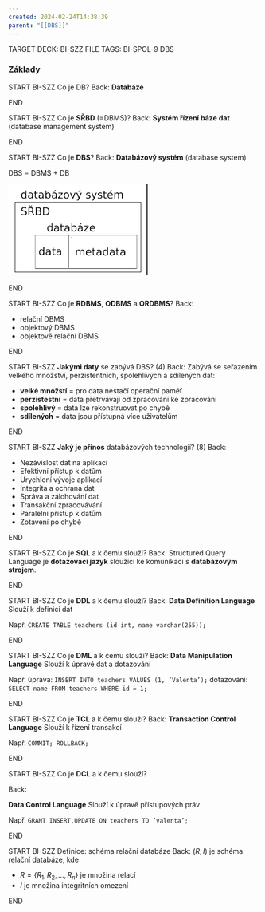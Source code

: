 ```yaml
---
created: 2024-02-24T14:38:39
parent: "[[DBS]]"
---
```


TARGET DECK: BI-SZZ
FILE TAGS: BI-SPOL-9 DBS

### Základy

<!-- --------------------------------- -->

START
BI-SZZ
Co je DB?
Back:
**Databáze**
<!--ID: 1708784926114-->

END

<!-- --------------------------------- -->

START
BI-SZZ
Co je **SŘBD** (=DBMS)?
Back:
**Systém řízení báze dat** (database management system)
<!--ID: 1708784926118-->

END

<!-- --------------------------------- -->

START
BI-SZZ
Co je **DBS**?
Back:
**Databázový systém** (database system)

DBS = DBMS + DB

![](Assets/Pasted%20image%2020240224192358.png)
<!--ID: 1708784926120-->

END

<!-- --------------------------------- -->

START
BI-SZZ
Co je **RDBMS**, **ODBMS** a **ORDBMS**?
Back:
- relační DBMS
- objektový DBMS
- objektově relační DBMS
<!--ID: 1708784926123-->
END

<!-- --------------------------------- -->
START
BI-SZZ
**Jakými daty** se zabývá DBS? (4)
Back:
Zabývá se seřazením velkého množství, perzistentních, spolehlivých a sdílených dat:
- **velké množstí** = pro data nestačí operační paměť
- **perzistestní** = data přetrvávají od zpracování ke zpracování
- **spolehlivý** = data lze rekonstruovat po chybě
- **sdílených** = data jsou přístupná více uživatelům
<!--ID: 1708784926126-->
END

<!-- --------------------------------- -->

START
BI-SZZ
**Jaký je přínos** databázových technologií? (8)
Back:
- Nezávislost dat na aplikaci
- Efektivní přístup k datům
- Urychlení vývoje aplikací
- Integrita a ochrana dat
- Správa a zálohování dat
- Transakční zpracovávání
- Paralelní přístup k datům
- Zotavení po chybě
<!--ID: 1708784926129-->

END

<!-- --------------------------------- -->

START
BI-SZZ
Co je **SQL** a k čemu slouží?
Back:
Structured Query Language je **dotazovací jazyk** sloužící ke komunikaci s **databázovým strojem**.
<!--ID: 1708784926132-->

END

<!-- --------------------------------- -->

START
BI-SZZ
Co je **DDL** a k čemu slouží?
Back:
**Data Definition Language**
Slouží k definici dat

Např.
`CREATE TABLE teachers (id int, name varchar(255));`
<!--ID: 1708784926135-->

END

<!-- --------------------------------- -->

START
BI-SZZ
Co je **DML** a k čemu slouží?
Back:
**Data Manipulation Language**
Slouží k úpravě dat a dotazování

Např.
úprava: `INSERT INTO teachers VALUES (1, ’Valenta’);`
dotazování: `SELECT name FROM teachers WHERE id = 1;`
<!--ID: 1708784926137-->

END

<!-- --------------------------------- -->

START
BI-SZZ
Co je **TCL** a k čemu slouží?
Back:
**Transaction Control Language**
Slouží k řízení transakcí

Např.
`COMMIT; ROLLBACK;`
<!--ID: 1708784926140-->

END

<!-- --------------------------------- -->

START
BI-SZZ
Co je **DCL** a k čemu slouží?

Back:

**Data Control Language**
Slouží k úpravě přístupových práv

Např. `GRANT INSERT,UPDATE ON teachers TO ’valenta’;`
<!--ID: 1708784926143-->

END

<!-- --------------------------------- -->

START
BI-SZZ
Definice: schéma relační databáze
Back:
$(R,I)$ je schéma relační databáze, kde
- $R = \{R_1, R_2, \dots, R_n\}$ je množina relací 
- $I$ je množina integritních omezení
<!--ID: 1708784926145-->

END
